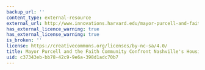 ```yaml
---
backup_url: ''
content_type: external-resource
external_url: http://www.innovations.harvard.edu/mayor-purcell-and-faith-community-confront-nashvilles-housing-needs
has_external_licence_warning: true
has_external_license_warning: true
is_broken: ''
license: https://creativecommons.org/licenses/by-nc-sa/4.0/
title: Mayor Purcell and the Faith Community Confront Nashville's Housing Needs
uid: c37343eb-bb78-42c9-9e6a-398d1adc70b7
---
```

